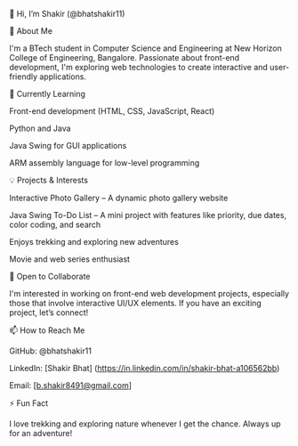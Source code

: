 👋 Hi, I’m Shakir (@bhatshakir11)

👀 About Me

I'm a BTech student in Computer Science and Engineering at New Horizon College of Engineering, Bangalore. Passionate about front-end development, I'm exploring web technologies to create interactive and user-friendly applications.

🌱 Currently Learning

Front-end development (HTML, CSS, JavaScript, React)

Python and Java

Java Swing for GUI applications

ARM assembly language for low-level programming


💡 Projects & Interests

Interactive Photo Gallery – A dynamic photo gallery website

Java Swing To-Do List – A mini project with features like priority, due dates, color coding, and search

Enjoys trekking and exploring new adventures

Movie and web series enthusiast


💞️ Open to Collaborate

I'm interested in working on front-end web development projects, especially those that involve interactive UI/UX elements. If you have an exciting project, let’s connect!

📫 How to Reach Me

GitHub: @bhatshakir11

LinkedIn: [Shakir Bhat] (https://in.linkedin.com/in/shakir-bhat-a106562bb)

Email: [b.shakir8491@gmail.com]


⚡ Fun Fact

I love trekking and exploring nature whenever I get the chance. Always up for an adventure!
